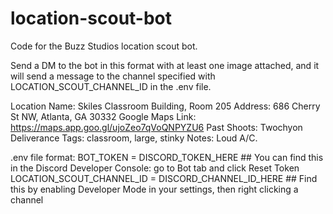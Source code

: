 # location-scout-bot
Code for the Buzz Studios location scout bot. 

Send a DM to the bot in this format with at least one image attached, and it will send a message to the channel specified with LOCATION_SCOUT_CHANNEL_ID in the .env file.

Location Name: Skiles Classroom Building, Room 205
Address: 686 Cherry St NW, Atlanta, GA 30332
Google Maps Link: https://maps.app.goo.gl/ujoZeo7qVoQNPYZU6
Past Shoots: Twochyon Deliverance
Tags: classroom, large, stinky
Notes: Loud A/C.

.env file format:
BOT_TOKEN = DISCORD_TOKEN_HERE ## You can find this in the Discord Developer Console: go to Bot tab and click Reset Token
LOCATION_SCOUT_CHANNEL_ID = DISCORD_CHANNEL_ID_HERE ## Find this by enabling Developer Mode in your settings, then right clicking a channel